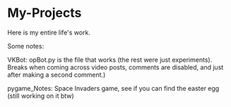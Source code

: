 # My-Projects
Here is my entire life's work.


Some notes: 

VKBot:
  opBot.py is the file that works (the rest were just experiments). Breaks when coming across video posts, comments are disabled, and just after making a second comment.) 

pygame_Notes:
  Space Invaders game, see if you can find the easter egg (still working on it btw)
